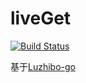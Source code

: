# liveGet

[![Build Status](https://travis-ci.org/ggggle/liveGet.svg?branch=master)](https://travis-ci.org/ggggle/liveGet)

基于[Luzhibo-go](https://github.com/Baozisoftware/luzhibo)